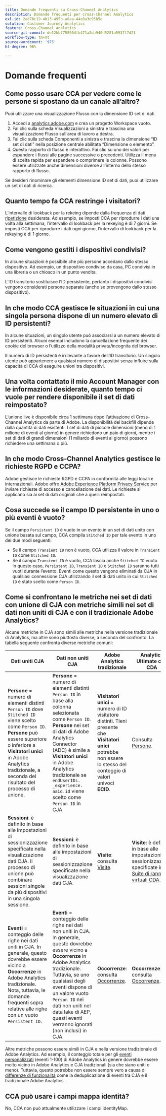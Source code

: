 ```yaml
---
title: Domande frequenti su Cross-Channel Analytics
description: Domande frequenti per Cross-Channel Analytics
exl-id: 2ad78c19-4b13-495b-a0aa-44e0a3c95b5e
solution: Customer Journey Analytics
feature: Cross-Channel Analytics
source-git-commit: de12bb7758904fb471a2da940d5281a5937f7d21
workflow-type: tm+mt
source-wordcount: '975'
ht-degree: 96%

---
```


# Domande frequenti

## Come posso usare CCA per vedere come le persone si spostano da un canale all’altro?

Puoi utilizzare una visualizzazione Flusso con la dimensione ID set di dati.

1. Accedi a [analytics.adobe.com](https://analytics.adobe.com) e crea un progetto Workspace vuoto.
2. Fai clic sulla scheda Visualizzazioni a sinistra e trascina una visualizzazione Flusso sull’area di lavoro a destra.
3. Fai clic sulla scheda Componenti a sinistra e trascina la dimensione “ID set di dati” nella posizione centrale abilitata “Dimensione o elemento”.
4. Questo rapporto di flusso è interattivo. Fai clic su uno dei valori per espandere i flussi alle pagine successive o precedenti. Utilizza il menu di scelta rapida per espandere o comprimere le colonne. Possono essere utilizzate anche dimensioni diverse all’interno dello stesso rapporto di flusso.

Se desideri rinominare gli elementi dimensione ID set di dati, puoi utilizzare un set di dati di ricerca.

## Quanto tempo fa CCA restringe i visitatori?

L’intervallo di lookback per la rekeing dipende dalla frequenza di dati [ripetizione](replay.md) desiderata. Ad esempio, se imposti CCA per riprodurre i dati una volta alla settimana, l’intervallo di lookback per la rekeying è di 7 giorni. Se imposti CCA per riprodurre i dati ogni giorno, l’intervallo di lookback per la rekeying è di 1 giorno.

## Come vengono gestiti i dispositivi condivisi?

In alcune situazioni è possibile che più persone accedano dallo stesso dispositivo. Ad esempio, un dispositivo condiviso da casa, PC condivisi in una libreria o un chiosco in un punto vendita.

L’ID transitorio sostituisce l’ID persistente, pertanto i dispositivi condivisi vengono considerati persone separate (anche se provengono dallo stesso dispositivo).

## In che modo CCA gestisce le situazioni in cui una singola persona dispone di un numero elevato di ID persistenti?

In alcune situazioni, un singolo utente può associarsi a un numero elevato di ID persistenti. Alcuni esempi includono la cancellazione frequente dei cookie del browser o l’utilizzo della modalità privata/incognita del browser.

Il numero di ID persistenti è irrilevante a favore dell’ID transitorio. Un singolo utente può appartenere a qualsiasi numero di dispositivi senza influire sulla capacità di CCA di eseguire unioni tra dispositivi.

## Una volta contattato il mio Account Manager con le informazioni desiderate, quanto tempo ci vuole per rendere disponibile il set di dati reimpostato?

L’unione live è disponibile circa 1 settimana dopo l’attivazione di Cross-Channel Analytics da parte di Adobe. La disponibilità del backfill dipende dalla quantità di dati esistenti. I set di dati di piccole dimensioni (meno di 1 milione di eventi al giorno) in genere richiedono un paio di giorni, mentre i set di dati di grandi dimensioni (1 miliardo di eventi al giorno) possono richiedere una settimana o più.

## In che modo Cross-Channel Analytics gestisce le richieste RGPD e CCPA?

Adobe gestisce le richieste RGPD e CCPA in conformità alle leggi locali e internazionali. Adobe offre [Adobe Experience Platform Privacy Service](https://experienceleague.adobe.com/docs/experience-platform/privacy/home.html?lang=it) per inviare richieste di accesso e cancellazione dei dati. Le richieste si applicano sia ai set di dati originali che a quelli reimpostati.

## Cosa succede se il campo ID persistente in uno o più eventi è vuoto?

Se il campo `Persistent ID` è vuoto in un evento in un set di dati unito con unione basata sul campo, CCA compila `Stitched ID` per tale evento in uno dei due modi seguenti:
* Se il campo `Transient ID` non è vuoto, CCA utilizza il valore in `Transient ID` come `Stitched ID`.
* Se il campo `Transient ID` è vuoto, CCA lascia anche `Stitched ID` vuoto. In questo caso, `Persistent ID`, `Transient ID` e `Stitched ID` saranno tutti vuoti durante l’evento. Eventi come questo vengono eliminati da CJA in qualsiasi connessione CJA utilizzando il set di dati unito in cui `Stitched ID` è stato scelto come `Person ID`.

## Come si confrontano le metriche nei set di dati con unione di CJA con metriche simili nei set di dati non uniti di CJA e con il tradizionale Adobe Analytics?

Alcune metriche in CJA sono simili alle metriche nella versione tradizionale di Analytics, ma altre sono piuttosto diverse, a seconda del confronto. La tabella seguente confronta diverse metriche comuni:

| **Dati uniti CJA** | **Dati non uniti CJA** | **Adobe Analytics tradizionale** | **Analytics Ultimate con CDA** |
| ----- | ----- | ----- | ----- |
| **Persone** = numero di elementi distinti `Person ID` dove `Stitched ID` viene scelto come `Person ID`. **Persone** può essere superiore o inferiore a **Visitatori unici** in Adobe Analytics tradizionale, a seconda del risultato del processo di unione. | **Persone** = numero di elementi distinti `Person ID` in base alla colonna selezionata come `Person ID`. **Persone** nei set di dati di Adobe Analytics Connector (ADC) è simile a **Visitatori unici** in Adobe Analytics tradizionale se `endUserIDs. _experience. aaid.id` viene scelto come `Person ID` in CJA. | **Visitatori unici** = numero di ID visitatore distinti. Tieni presente che **Visitatori unici** potrebbe non essere lo stesso del conteggio di valori univoci **ECID**. | Consulta [Persone](https://experienceleague.adobe.com/docs/analytics/components/metrics/people.html). |
| **Sessioni**: è definito in base alle impostazioni di sessionizzazione specificate nella visualizzazione dati CJA. Il processo di unione può combinare sessioni singole da più dispositivi in una singola sessione. | **Sessioni**: è definito in base alle impostazioni di sessionizzazione specificate nella visualizzazione dati CJA. | **Visite**: consulta [Visite](https://experienceleague.adobe.com/docs/analytics/components/metrics/visits.html). | **Visite**: è definito in base alle impostazioni di sessionizzazione specificate in [Suite di rapporti virtuali CDA](https://experienceleague.adobe.com/docs/analytics/components/cda/setup.html). |
| **Eventi** = conteggio delle righe nei dati uniti in CJA. In generale, questo dovrebbe essere vicino a **Occorrenze** in Adobe Analytics tradizionale. Nota, tuttavia, le domande frequenti sopra relative alle righe con un vuoto `Persistent ID`. | **Eventi** = conteggio delle righe nei dati non uniti in CJA. In generale, questo dovrebbe essere vicino a **Occorrenze** in Adobe Analytics tradizionale. Tuttavia, se uno qualsiasi degli eventi dispone di un valore vuoto `Person ID` nei dati non uniti nel data lake di AEP, questi eventi verranno ignorati (non inclusi) in CJA. | **Occorrenze**: consulta [Occorrenze](https://experienceleague.adobe.com/docs/analytics/components/metrics/occurrences.html). | **Occorrenze**: consulta [Occorrenze](https://experienceleague.adobe.com/docs/analytics/components/metrics/occurrences.html). |

Altre metriche possono essere simili in CJA e nella versione tradizionale di Adobe Analytics. Ad esempio, il conteggio totale per gli [eventi personalizzati](https://experienceleague.adobe.com/docs/analytics/components/metrics/custom-events.html) (eventi 1-100) di Adobe Analytics in genere dovrebbe essere molto vicino in Adobe Analytics e CJA tradizionali (sia che siano uniti o meno). Tuttavia, questo potrebbe non essere sempre vero a causa di [differenze di funzionalità](https://experienceleague.adobe.com/docs/analytics-platform/using/cja-overview/cja-aa.html?lang=it)  come la deduplicazione di eventi tra CJA e il tradizionale Adobe Analytics.

## CCA può usare i campi mappa identità?

No, CCA non può attualmente utilizzare i campi identityMap.
